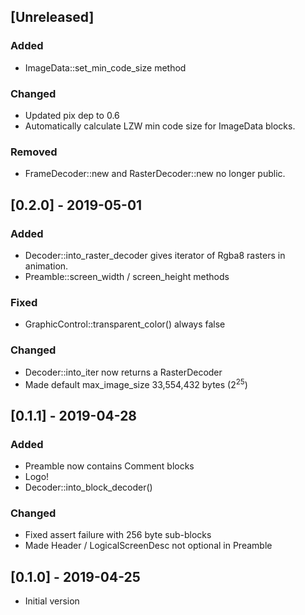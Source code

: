 ## [Unreleased]

### Added
* ImageData::set_min_code_size method
### Changed
* Updated pix dep to 0.6
* Automatically calculate LZW min code size for ImageData blocks.
### Removed
* FrameDecoder::new and RasterDecoder::new no longer public.

## [0.2.0] - 2019-05-01
### Added
* Decoder::into_raster_decoder gives iterator of Rgba8 rasters in animation.
* Preamble::screen_width / screen_height methods
### Fixed
* GraphicControl::transparent_color() always false
### Changed
* Decoder::into_iter now returns a RasterDecoder
* Made default max_image_size 33,554,432 bytes (2<sup>25</sup>)

## [0.1.1] - 2019-04-28
### Added
* Preamble now contains Comment blocks
* Logo!
* Decoder::into_block_decoder()
### Changed
* Fixed assert failure with 256 byte sub-blocks
* Made Header / LogicalScreenDesc not optional in Preamble

## [0.1.0] - 2019-04-25
* Initial version
